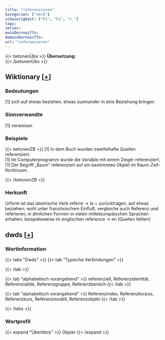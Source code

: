 ```yaml
---
title: "referenzieren"
kategorien: ["Verb"]
schwierigkeit: ["k1", "h1", "r_"]
tags:
series:
mainDornseiffs:
domainDornseiffs:
url: "referenzieren"
---
```


{{< betonenÜbs >}}
**Übersetzung:**  
{{< /betonenÜbs >}}

## Wiktionary [[+](https://de.wiktionary.org/wiki/referenzieren)]

### Bedeutungen
[1] sich auf etwas beziehen, etwas zueinander in eine Beziehung bringen  

### Sinnverwandte
[1] verweisen  

### Beispiele
{{< betonenZB >}}
[1] In dem Buch wurden zweifelhafte Quellen referenziert.  
[1] Im Computerprogramm wurde die Variable mit einem Zeiger referenziert.  
[1] Der Begriff „Baum“ referenziert auf ein bestimmtes Objekt im Raum-Zeit-Kontinuum.  

{{< /betonenZB >}}
### Herkunft
Urform ist das lateinische Verb referre → la = zurücktragen, auf etwas beziehen; wohl unter französischem Einfluß, vergleiche auch Referenz und referieren; in ähnlichen Formen in vielen mitteleuropäischen Sprachen erhalten, beispielsweise im englischen reference → en [Quellen fehlen]  



## dwds [[+](https://www.dwds.de/wb/referenzieren)]

### Wortinformation
{{< tabs "Dwds" >}}
{{< tab "Typische Verbindungen" >}}

{{< /tab >}}

{{< tab "alphabetisch vorangehend" >}}
referenziell, Referenzidentität, Referenzialität, Referenzgruppe, Referenzbereich
{{< /tab >}}

{{< tab "alphabetisch vorangehend" >}}
Referenzindex, Referenzkorpus, Referenzkurs, Referenzmodell, Referenzobjekt
{{< /tab >}}

{{< /tabs >}}

### Wortprofil
{{< expand "Überblick" >}} Objekt {{< /expand >}}

